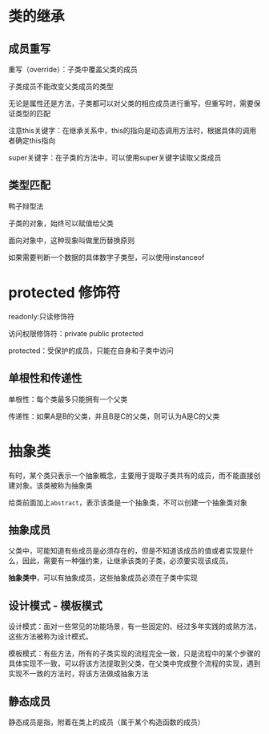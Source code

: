 # 类的继承


## 成员重写

重写（override）：子类中覆盖父类的成员

子类成员不能改变父类成员的类型

无论是属性还是方法，子类都可以对父类的相应成员进行重写，但重写时，需要保证类型的匹配

注意this关键字：在继承关系中，this的指向是动态调用方法时，根据具体的调用者确定this指向

super关键字：在子类的方法中，可以使用super关键字读取父类成员

## 类型匹配

鸭子辩型法

子类的对象，始终可以赋值给父类

面向对象中，这种现象叫做里历替换原则

如果需要判断一个数据的具体数字子类型，可以使用instanceof

# protected 修饰符

readonly:只读修饰符

访问权限修饰符：private public protected

protected：受保护的成员，只能在自身和子类中访问

## 单根性和传递性

单根性：每个类最多只能拥有一个父类

传递性：如果A是B的父类，并且B是C的父类，则可认为A是C的父类

# 抽象类

有时，某个类只表示一个抽象概念，主要用于提取子类共有的成员，而不能直接创建对象。该类被称为抽象类

给类前面加上```abstract```，表示该类是一个抽象类，不可以创建一个抽象类对象

## 抽象成员

父类中，可能知道有些成员是必须存在的，但是不知道该成员的值或者实现是什么，因此，需要有一种强约束，让继承该类的子类，必须要实现该成员。

**抽象类中**，可以有抽象成员，这些抽象成员必须在子类中实现

## 设计模式 - 模板模式

设计模式：面对一些常见的功能场景，有一些固定的、经过多年实践的成熟方法，这些方法被称为设计模式。

模板模式：有些方法，所有的子类实现的流程完全一致，只是流程中的某个步骤的具体实现不一致，可以将该方法提取到父类，在父类中完成整个流程的实现，遇到实现不一致的方法时，将该方法做成抽象方法

## 静态成员

静态成员是指，附着在类上的成员（属于某个构造函数的成员）

